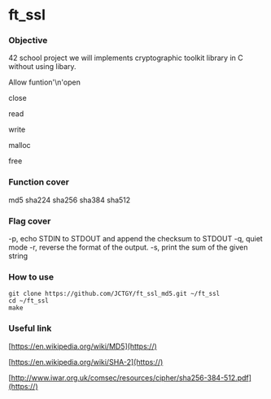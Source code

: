 # ft_ssl

### Objective
42 school project we will implements cryptographic toolkit library in C without using libary.

Allow funtion'\n'open

close 

read

write

malloc

free


### Function cover
md5
sha224
sha256
sha384
sha512

### Flag cover
-p, echo STDIN to STDOUT and append the checksum to STDOUT
-q, quiet mode
-r, reverse the format of the output.
-s, print the sum of the given string

### How to use
```
git clone https://github.com/JCTGY/ft_ssl_md5.git ~/ft_ssl
cd ~/ft_ssl
make
```
### Useful link
[https://en.wikipedia.org/wiki/MD5](https://)

[https://en.wikipedia.org/wiki/SHA-2](https://)

[http://www.iwar.org.uk/comsec/resources/cipher/sha256-384-512.pdf](https://)
